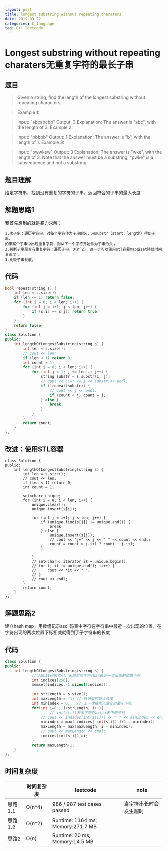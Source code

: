 ```yaml
---
layout: post
title: longest substring without repeating charaters
date: 2019-03-22
categories: C_language
tag: C++ leetcode
---
```

# Longest substring without repeating charaters无重复字符的最长子串

## 题目
> Given a string, find the length of the longest substring without repeating characters.

> Example 1:

> Input: "abcabcbb"
Output: 3 
Explanation: The answer is "abc", with the length of 3. 
Example 2:

> Input: "bbbbb"
Output: 1
Explanation: The answer is "b", with the length of 1.
Example 3:

> Input: "pwwkew"
Output: 3
Explanation: The answer is "wke", with the length of 3. 
             Note that the answer must be a substring, "pwke" is a subsequence and not a substring.
             
## 题目理解

给定字符串，找到没有重复的字符的子串，返回符合的子串的最大长度

## 解题思路1

我首先想到的就是暴力求解：

	1.求子串：遍历字符串，对每个字符作为子串的头，用substr（start，length）得到子串，
	如果某个子串中出现重复字符，则从下一个字符开始作为子串的头；	
	2.判断子串是否有重复字符：遍历子串，O(n^2)，这一步可以使用stl容器map或set降低时间复杂度；
	3.比较子串长度。
	
## 代码

```C++
bool repeat(string s) {
    int len = s.size();
    if (len <= 1) return false;
    for (int i = 0; i < len; i++) {
        for (int j = i+1; j < len; j++) {
            if (s[i] == s[j]) return true;
        }
    }
    return false;
}
class Solution {
public:
    int lengthOfLongestSubstring(string s) {
        int len = s.size();
        // cout << len;
        if (len < 1) return 0;
        int count = 1;
        for (int i = 0; i < len; i++) {
            for (int j = 1; j <= len-i; j++) {
                string substr = s.substr(i, j);
                // cout << "i=" << i << substr << endl;
                if (!repeat(substr)) {
                    // cout << j << endl;
                    if (count < j) count = j;
                } else {
                    break;
                }
            }
        }
        return count;
    }
};
```

## 改进：使用STL容器

```
class Solution {
public:
    int lengthOfLongestSubstring(string s) {
        int len = s.size();
        // cout << len;
        if (len < 1) return 0;
        int count = 1;
        
        set<char> unique;
        for (int i = 0; i < len; i++) {
            unique.clear();
            unique.insert(s[i]);
            
            for (int j = i+1; j < len; j++) {
                if (unique.find(s[j]) != unique.end()) {
                    break;
                } else {
                    unique.insert(s[j]);
                    // cout << "j=" << j << " " << count << endl;
                    count = count > j-i+1 ? count : j-i+1;
                }
                
            }
            // set<char>::iterator it = unique.begin();
            // for (; it != unique.end(); it++) {
            //     cout << *it << " ";
            // }
            // cout << endl;
        }
        return count;
    }
};
```

## 解题思路2

建立hash map，用数组记录ascii码表中字符在字符串中最近一次出现的位置，在字符出现的两次位置下标相减就得到了子字符串的长度

## 代码

```C++
class Solution {
public:
    int lengthOfLongestSubstring(string s) {
            // ASCII码表索引，记录对应字符char最近一次出现的位置下标
            int indices[256];
            memset(indices,-1,sizeof(indices));
        
            int strLength = s.size();
            int maxLength = -1; // 已记录的最大长度
            int minindex = 0;   // 上一次搜索无重复的最小下标
            for(int i=0 ; i<strLength; i++){
            		// int(s[i])表示字符在ascii表中的序号
                // cout << indices[int(s[i])] << " " << minindex << endl;
                minindex = max( indices[ int(s[i]) ]+1 , minindex);
                maxLength = max(maxLength, i - minindex);
                // cout << maxLength << endl;
                indices[int(s[i])]=i;
            }
            return maxLength+1;
    }
};
```


## 时间复杂度

||时间复杂度|leetcode|note|
|----|----|----|----|
|思路1.1|O(n^4)|986 / 987 test cases passed|当字符串长时会发生超时|
|思路1.2|O(n^2)| Runtime: 1164 ms; Memory:271.7 MB|
|思路2|O(n)|Runtime: 20 ms; Memory:14.5 MB|




